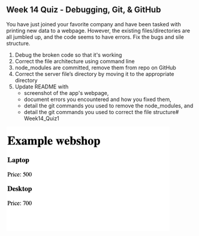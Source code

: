 ## Week 14 Quiz - Debugging, Git, & GitHub

You have just joined your favorite company and have been tasked with printing new data to a webpage. However, the existing files/directories are all jumbled up, and the code seems to have errors. Fix the bugs and sile structure.

1. Debug the broken code so that it's working
2. Correct the file architecture using command line
3. node_modules are committed, remove them from repo on GitHub
4. Correct the server file’s directory by moving it to the appropriate directory
5. Update README with
   - screenshot of the app's webpage,
   - document errors you encountered and how you fixed them,
   - detail the git commands you used to remove the node_modules, and
   - detail the git commands you used to correct the file structure# Week14_Quiz1

![screenshot](<Screenshot 2023-10-16 at 10.20.39 AM.png>)
